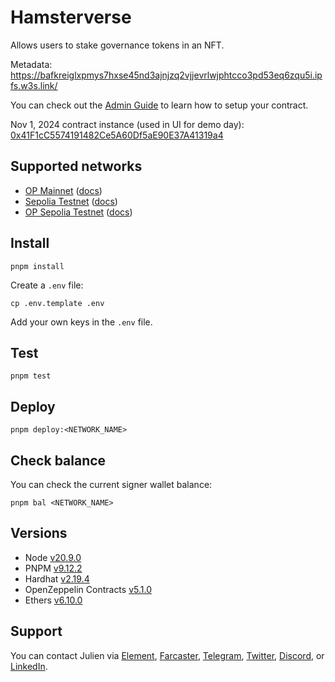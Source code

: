 # Hamsterverse

Allows users to stake governance tokens in an NFT.

Metadata: https://bafkreiglxpmys7hxse45nd3ajnjzq2vjjevrlwjphtcco3pd53eq6zqu5i.ipfs.w3s.link/

You can check out the [Admin Guide](https://github.com/julienbrg/hamsterverse-staking/blob/main/ADMIN.md) to learn how to setup your contract.

Nov 1, 2024 contract instance (used in UI for demo day): [0x41F1cC5574191482Ce5A60Df5aE90E37A41319a4](https://sepolia.etherscan.io/address/0x41F1cC5574191482Ce5A60Df5aE90E37A41319a4#code)

## Supported networks

-   [OP Mainnet](https://chainlist.org/chain/10) ([docs](https://docs.optimism.io/chain/networks#op-mainnet))
-   [Sepolia Testnet](https://chainlist.org/chain/11155111) ([docs](https://ethereum.org/nb/developers/docs/networks/#sepolia))
-   [OP Sepolia Testnet](https://chainlist.org/chain/11155420) ([docs](https://docs.optimism.io/chain/networks#op-sepolia))

## Install

```
pnpm install
```

Create a `.env` file:

```
cp .env.template .env
```

Add your own keys in the `.env` file.

## Test

```
pnpm test
```

## Deploy

```
pnpm deploy:<NETWORK_NAME>
```

## Check balance

You can check the current signer wallet balance:

```
pnpm bal <NETWORK_NAME>
```

## Versions

-   Node [v20.9.0](https://nodejs.org/uk/blog/release/v20.9.0/)
-   PNPM [v9.12.2](https://pnpm.io/pnpm-vs-npm)
-   Hardhat [v2.19.4](https://github.com/NomicFoundation/hardhat/releases/)
-   OpenZeppelin Contracts [v5.1.0](https://github.com/OpenZeppelin/openzeppelin-contracts/releases/tag/v5.1.0)
-   Ethers [v6.10.0](https://docs.ethers.org/v6/)

## Support

You can contact Julien via [Element](https://matrix.to/#/@julienbrg:matrix.org), [Farcaster](https://warpcast.com/julien-), [Telegram](https://t.me/julienbrg), [Twitter](https://twitter.com/julienbrg), [Discord](https://discordapp.com/users/julienbrg), or [LinkedIn](https://www.linkedin.com/in/julienberanger/).
